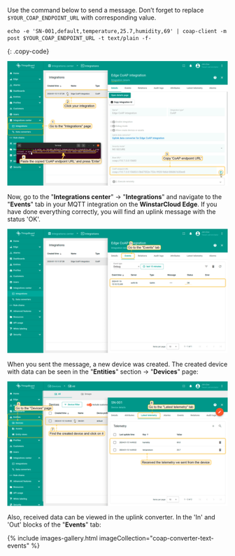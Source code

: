 Use the command below to send a message. Don’t forget to replace `$YOUR_COAP_ENDPOINT_URL` with corresponding value.

```shell
echo -e 'SN-001,default,temperature,25.7,humidity,69' | coap-client -m post $YOUR_COAP_ENDPOINT_URL -t text/plain -f-
```
{: .copy-code}

![image](/images/pe/edge/integrations/coap/terminal-coap-text-payload-1-edge.png)

Now, go to the "**Integrations center**" -> "**Integrations**" and navigate to the "**Events**" tab in your MQTT integration on the **WinstarCloud Edge**. If you have done everything correctly, you will find an uplink message with the status 'OK'.

![image](/images/pe/edge/integrations/coap/integration-events-coap-1-edge.png)

When you sent the message, a new device was created. The created device with data can be seen in the "**Entities**" section -> "**Devices**" page:

![image](/images/pe/edge/integrations/coap/device-coap-1-edge.png)

Also, received data can be viewed in the uplink converter. In the 'In' and 'Out' blocks of the "**Events**" tab:

{% include images-gallery.html imageCollection="coap-converter-text-events" %}